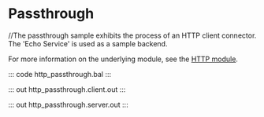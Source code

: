 # Passthrough

//The passthrough sample exhibits the process of an HTTP client connector. The 'Echo Service' is used as a sample backend.

For more information on the underlying module, 
see the [HTTP module](https://lib.ballerina.io/ballerina/http/latest/).

::: code http_passthrough.bal :::

::: out http_passthrough.client.out :::

::: out http_passthrough.server.out :::